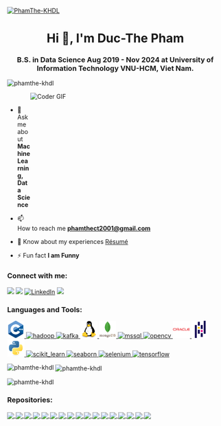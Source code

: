 [![PhamThe-KHDL](https://datalushq.com/wp-content/uploads/2022/07/icon_2.gif)](https://github.com/PhamThe-KHDL)
<h1 align="center">Hi 👋, I'm Duc-The Pham</h1>
<h3 align="center">B.S. in Data Science Aug 2019 - Nov 2024 at University of Information Technology VNU-HCM, Viet Nam.</h3>

<p align="left"> <img src="https://komarev.com/ghpvc/?username=phamthe-khdl&label=Profile%20views&color=0e75b6&style=flat" alt="phamthe-khdl" /> </p>
<img align="right" alt="Coder GIF" height=300 width=450 src="https://cdn.dribbble.com/users/730703/screenshots/6581243/avento.gif" />

<p align="left"> <a href="https://twitter.com/" target="blank"><img src="https://img.shields.io/twitter/follow/?logo=twitter&style=for-the-badge" alt="" /></a> </p>

- 💬 Ask me about **Machine Learning, Data Science**

- 📫 How to reach me **phamthect2001@gmail.com**

- 📄 Know about my experiences [Résumé](https://drive.google.com/file/d/1bBTTILAbE1B_AQw3NRkNZM6AFadIKWXK/view?usp=share_link)

- ⚡ Fun fact **I am Funny**

<h3 align="left">Connect with me:</h3>
<p align="left">
<!-- <a href="https://kaggle.com/phamtheds" target="blank"><img align="center" src="https://raw.githubusercontent.com/rahuldkjain/github-profile-readme-generator/master/src/images/icons/Social/kaggle.svg" alt="phamtheds" height="30" width="40" /></a>
<a href="https://fb.com/phamducthe2k1" target="blank"><img align="center" src="https://raw.githubusercontent.com/rahuldkjain/github-profile-readme-generator/master/src/images/icons/Social/facebook.svg" alt="phamducthe2k1" height="30" width="40" /></a> -->
<a href="phamthect2001@gmail.com"><img src="https://img.shields.io/badge/-phamthect2001@gmail.com-D14836?style=flat&logo=Gmail&logoColor=white"/></a>
<a href="https://facebook.com/phamducthe2k1"><img src="https://img.shields.io/badge/-PhamDucThe?style=flat&logo=Facebook&logoColor=white"/></a>
<a href="https://www.linkedin.com/in/pham-duc-the-99843a219" target="_blank"><img src="https://img.shields.io/badge/LinkedIn-%230077B5.svg?&style=flat-square&logo=linkedin&logoColor=white" alt="LinkedIn"></a>
<a href="https://instagram.com/"><img src="https://img.shields.io/badge/-@?style=flat&logo=Instagram&logoColor=white"/></a>
</p>

<h3 align="left">Languages and Tools:</h3>
<p align="left"> <a href="https://www.w3schools.com/cpp/" target="_blank" rel="noreferrer"> <img src="https://raw.githubusercontent.com/devicons/devicon/master/icons/cplusplus/cplusplus-original.svg" alt="cplusplus" width="40" height="40"/> </a> <a href="https://hadoop.apache.org/" target="_blank" rel="noreferrer"> <img src="https://www.vectorlogo.zone/logos/apache_hadoop/apache_hadoop-icon.svg" alt="hadoop" width="40" height="40"/> </a> <a href="https://kafka.apache.org/" target="_blank" rel="noreferrer"> <img src="https://www.vectorlogo.zone/logos/apache_kafka/apache_kafka-icon.svg" alt="kafka" width="40" height="40"/> </a> <a href="https://www.linux.org/" target="_blank" rel="noreferrer"> <img src="https://raw.githubusercontent.com/devicons/devicon/master/icons/linux/linux-original.svg" alt="linux" width="40" height="40"/> </a> <a href="https://www.mongodb.com/" target="_blank" rel="noreferrer"> <img src="https://raw.githubusercontent.com/devicons/devicon/master/icons/mongodb/mongodb-original-wordmark.svg" alt="mongodb" width="40" height="40"/> </a> <a href="https://www.microsoft.com/en-us/sql-server" target="_blank" rel="noreferrer"> <img src="https://www.svgrepo.com/show/303229/microsoft-sql-server-logo.svg" alt="mssql" width="40" height="40"/> </a> <a href="https://opencv.org/" target="_blank" rel="noreferrer"> <img src="https://www.vectorlogo.zone/logos/opencv/opencv-icon.svg" alt="opencv" width="40" height="40"/> </a> <a href="https://www.oracle.com/" target="_blank" rel="noreferrer"> <img src="https://raw.githubusercontent.com/devicons/devicon/master/icons/oracle/oracle-original.svg" alt="oracle" width="40" height="40"/> </a> <a href="https://pandas.pydata.org/" target="_blank" rel="noreferrer"> <img src="https://raw.githubusercontent.com/devicons/devicon/2ae2a900d2f041da66e950e4d48052658d850630/icons/pandas/pandas-original.svg" alt="pandas" width="40" height="40"/> </a> <a href="https://www.python.org" target="_blank" rel="noreferrer"> <img src="https://raw.githubusercontent.com/devicons/devicon/master/icons/python/python-original.svg" alt="python" width="40" height="40"/> </a> <a href="https://scikit-learn.org/" target="_blank" rel="noreferrer"> <img src="https://upload.wikimedia.org/wikipedia/commons/0/05/Scikit_learn_logo_small.svg" alt="scikit_learn" width="40" height="40"/> </a> <a href="https://seaborn.pydata.org/" target="_blank" rel="noreferrer"> <img src="https://seaborn.pydata.org/_images/logo-mark-lightbg.svg" alt="seaborn" width="40" height="40"/> </a> <a href="https://www.selenium.dev" target="_blank" rel="noreferrer"> <img src="https://raw.githubusercontent.com/detain/svg-logos/780f25886640cef088af994181646db2f6b1a3f8/svg/selenium-logo.svg" alt="selenium" width="40" height="40"/> </a> <a href="https://www.tensorflow.org" target="_blank" rel="noreferrer"> <img src="https://www.vectorlogo.zone/logos/tensorflow/tensorflow-icon.svg" alt="tensorflow" width="40" height="40"/> </a> </p>







<p><img align="left" src="https://github-readme-stats.vercel.app/api/top-langs?username=phamthe-khdl&show_icons=true&locale=en&layout=compact&theme=tokyonight" alt="phamthe-khdl" /></p>

<p>&nbsp;<img align="center" src="https://github-readme-stats.vercel.app/api?username=phamthe-khdl&show_icons=true&locale=en&theme=tokyonight" alt="phamthe-khdl" /></p>

<p><img align="center" src="https://github-readme-streak-stats.herokuapp.com/?user=phamthe-khdl&theme=tokyonight" alt="phamthe-khdl" /></p>











<h3 align="left">Repositories:</h3>






<a href="https://github.com/PhamThe-KHDL/DS104.N11-Parallel-and-Distributed-Computing/">
  <!-- Change the `github-readme-stats.anuraghazra1.vercel.app` to `github-readme-stats.vercel.app`  -->
  <img align="center" src="https://github-readme-stats.anuraghazra1.vercel.app/api/pin/?username=PhamThe-KHDL&repo=DS104.N11-Parallel-and-Distributed-Computing&theme=radical" />
</a>    





<a href="https://github.com/PhamThe-KHDL/DS307.N11-Social-Media-Data-Analysis/">
  <!-- Change the `github-readme-stats.anuraghazra1.vercel.app` to `github-readme-stats.vercel.app`  -->
  <img align="center" src="https://github-readme-stats.anuraghazra1.vercel.app/api/pin/?username=PhamThe-KHDL&repo=DS307.N11-Social-Media-Data-Analysis&theme=gruvbox" />
</a> 





<a href="https://github.com/PhamThe-KHDL/DS300.N11-Recommendation-System/">
  <!-- Change the `github-readme-stats.anuraghazra1.vercel.app` to `github-readme-stats.vercel.app`  -->
  <img align="center" src="https://github-readme-stats.anuraghazra1.vercel.app/api/pin/?username=PhamThe-KHDL&repo=DS300.N11-Recommendation-System&theme=dark" />
</a>





<a href="https://github.com/PhamThe-KHDL/DS200.M21-Big-Data/">
  <!-- Change the `github-readme-stats.anuraghazra1.vercel.app` to `github-readme-stats.vercel.app`  -->
  <img align="center" src="https://github-readme-stats.anuraghazra1.vercel.app/api/pin/?username=PhamThe-KHDL&repo=DS200.M21-Big-Data&theme=merko" />
</a>



   





<a href="https://github.com/PhamThe-KHDL/DS304.M21-Experimental-Design-and-Analysis/">
  <!-- Change the `github-readme-stats.anuraghazra1.vercel.app` to `github-readme-stats.vercel.app`  -->
  <img align="center" src="https://github-readme-stats.anuraghazra1.vercel.app/api/pin/?username=PhamThe-KHDL&repo=DS304.M21-Experimental-Design-and-Analysis&theme=onedark" />
</a>    





<a href="https://github.com/PhamThe-KHDL/DS303.M21-Bayesian-Statistics/">
  <!-- Change the `github-readme-stats.anuraghazra1.vercel.app` to `github-readme-stats.vercel.app`  -->
  <img align="center" src="https://github-readme-stats.anuraghazra1.vercel.app/api/pin/?username=PhamThe-KHDL&repo=DS303.M21-Bayesian-Statistics&theme=cobalt" />
</a>





<a href="https://github.com/PhamThe-KHDL/DS204.M21-Data-Science-and-Application-Project/">
  <!-- Change the `github-readme-stats.anuraghazra1.vercel.app` to `github-readme-stats.vercel.app`  -->
  <img align="center" src="https://github-readme-stats.anuraghazra1.vercel.app/api/pin/?username=PhamThe-KHDL&repo=DS204.M21-Data-Science-and-Application-Project&theme=synthwave" />
</a>    





<a href="https://github.com/PhamThe-KHDL/IS211.M21-Distributed-Databases/">
  <!-- Change the `github-readme-stats.anuraghazra1.vercel.app` to `github-readme-stats.vercel.app`  -->
  <img align="center" src="https://github-readme-stats.anuraghazra1.vercel.app/api/pin/?username=PhamThe-KHDL&repo=IS211.M21-Distributed-Databases&theme=dark" />
</a> 







<a href="https://github.com/PhamThe-KHDL/IE206.M11-Graduation-Preparation-Project/">
  <!-- Change the `github-readme-stats.anuraghazra1.vercel.app` to `github-readme-stats.vercel.app`  -->
  <img align="center" src="https://github-readme-stats.anuraghazra1.vercel.app/api/pin/?username=PhamThe-KHDL&repo=IE206.M11-Graduation-Preparation-Project&theme=dracula" />
</a>    






<a href="https://github.com/PhamThe-KHDL/DS201.M11-Deep-Learning-in-Data-Science/">
  <!-- Change the `github-readme-stats.anuraghazra1.vercel.app` to `github-readme-stats.vercel.app`  -->
  <img align="center" src="https://github-readme-stats.anuraghazra1.vercel.app/api/pin/?username=PhamThe-KHDL&repo=DS201.M11-Deep-Learning-in-Data-Science&theme=merko" />
</a> 







<a href="https://github.com/PhamThe-KHDL/DS310.M11-Natural-Language-Processing-for-Data-Science/">
  <!-- Change the `github-readme-stats.anuraghazra1.vercel.app` to `github-readme-stats.vercel.app`  -->
  <img align="center" src="https://github-readme-stats.anuraghazra1.vercel.app/api/pin/?username=PhamThe-KHDL&repo=DS310.M11-Natural-Language-Processing-for-Data-Science&theme=highcontrast" />
</a>





<a href="https://github.com/PhamThe-KHDL/DS105.M11-Data-Analysis-and-Visualization/">
  <!-- Change the `github-readme-stats.anuraghazra1.vercel.app` to `github-readme-stats.vercel.app`  -->
  <img align="center" src="https://github-readme-stats.anuraghazra1.vercel.app/api/pin/?username=PhamThe-KHDL&repo=DS105.M11-Data-Analysis-and-Visualization&theme=radical" />
</a>









<a href="https://github.com/PhamThe-KHDL/IT007.M14-Operating-Systems/">
  <!-- Change the `github-readme-stats.anuraghazra1.vercel.app` to `github-readme-stats.vercel.app`  -->
  <img align="center" src="https://github-readme-stats.anuraghazra1.vercel.app/api/pin/?username=PhamThe-KHDL&repo=IT007.M14-Operating-Systems&theme=onedark" />
</a>






<a href="https://github.com/PhamThe-KHDL/IT004.L19-Database/">
  <!-- Change the `github-readme-stats.anuraghazra1.vercel.app` to `github-readme-stats.vercel.app`  -->
  <img align="center" src="https://github-readme-stats.anuraghazra1.vercel.app/api/pin/?username=PhamThe-KHDL&repo=IT004.L19-Database&theme=cobalt" />
</a>    





<a href="https://github.com/PhamThe-KHDL/Python-ML-02/">
  <!-- Change the `github-readme-stats.anuraghazra1.vercel.app` to `github-readme-stats.vercel.app`  -->
  <img align="center" src="https://github-readme-stats.anuraghazra1.vercel.app/api/pin/?username=PhamThe-KHDL&repo=Python-ML-02&theme=synthwave" />
</a>





<a href="https://github.com/PhamThe-KHDL/Cheat-Sheet/">
  <!-- Change the `github-readme-stats.anuraghazra1.vercel.app` to `github-readme-stats.vercel.app`  -->
  <img align="center" src="https://github-readme-stats.anuraghazra1.vercel.app/api/pin/?username=PhamThe-KHDL&repo=Cheat-Sheet&theme=highcontrast" />
</a>    





<a href="https://github.com/PhamThe-KHDL/IBM-Data-Science-Professional-Certificate/">
  <!-- Change the `github-readme-stats.anuraghazra1.vercel.app` to `github-readme-stats.vercel.app`  -->
  <img align="center" src="https://github-readme-stats.anuraghazra1.vercel.app/api/pin/?username=PhamThe-KHDL&repo=IBM-Data-Science-Professional-Certificate&theme=radical" />
</a> 



